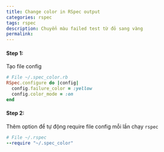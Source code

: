 ```yaml
---
title: Change color in RSpec output
categories: rspec
tags: rspec
description: Chuyển màu failed test từ đỏ sang vàng 
permalink: 
---
```

#### Step 1:
Tạo file config
```ruby
# File ~/.spec_color.rb
RSpec.configure do |config|
  config.failure_color = :yellow
  config.color_mode = :on
end
```

#### Step 2:
Thêm option để tự động require file config mỗi lần chạy `rspec`
```ruby
# File ~/.rspec
--require "~/.spec_color"
```
